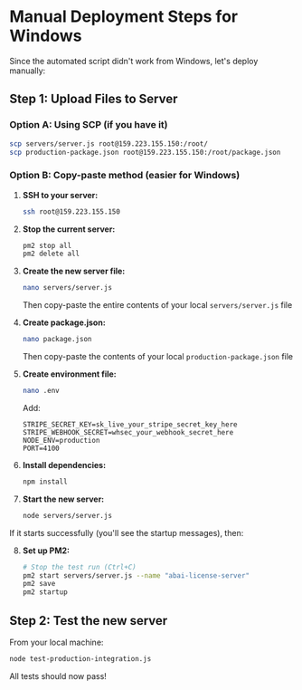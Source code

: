 # Manual Deployment Steps for Windows

Since the automated script didn't work from Windows, let's deploy manually:

## Step 1: Upload Files to Server

### Option A: Using SCP (if you have it)

```bash
scp servers/server.js root@159.223.155.150:/root/
scp production-package.json root@159.223.155.150:/root/package.json
```

### Option B: Copy-paste method (easier for Windows)

1. **SSH to your server:**

   ```bash
   ssh root@159.223.155.150
   ```

2. **Stop the current server:**

   ```bash
   pm2 stop all
   pm2 delete all
   ```

3. **Create the new server file:**

   ```bash
   nano servers/server.js
   ```

   Then copy-paste the entire contents of your local `servers/server.js` file

4. **Create package.json:**

   ```bash
   nano package.json
   ```

   Then copy-paste the contents of your local `production-package.json` file

5. **Create environment file:**

   ```bash
   nano .env
   ```

   Add:

   ```env
   STRIPE_SECRET_KEY=sk_live_your_stripe_secret_key_here
   STRIPE_WEBHOOK_SECRET=whsec_your_webhook_secret_here
   NODE_ENV=production
   PORT=4100
   ```

6. **Install dependencies:**

   ```bash
   npm install
   ```

7. **Start the new server:**
   ```bash
   node servers/server.js
   ```

If it starts successfully (you'll see the startup messages), then:

8. **Set up PM2:**
   ```bash
   # Stop the test run (Ctrl+C)
   pm2 start servers/server.js --name "abai-license-server"
   pm2 save
   pm2 startup
   ```

## Step 2: Test the new server

From your local machine:

```bash
node test-production-integration.js
```

All tests should now pass!
